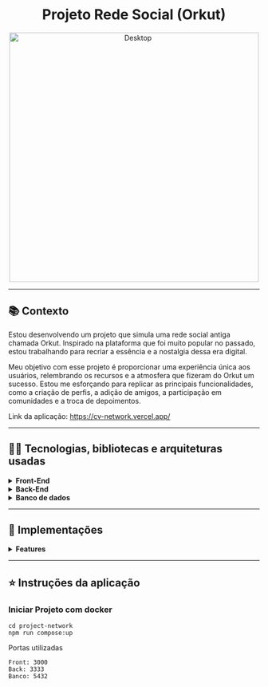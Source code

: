 <h1 align="center">
Projeto Rede Social (Orkut)
</h1>

<p align="center">
   <img alt="Desktop" src="https://github.com/CristianoV/project-network/blob/development/preview_orkut.gif" width="500px" />
</p>

-----

## :books: Contexto
<p>
Estou desenvolvendo um projeto que simula uma rede social antiga chamada Orkut. Inspirado na plataforma que foi muito popular no passado, estou trabalhando para recriar a essência e a nostalgia dessa era digital.

Meu objetivo com esse projeto é proporcionar uma experiência única aos usuários, relembrando os recursos e a atmosfera que fizeram do Orkut um sucesso. Estou me esforçando para replicar as principais funcionalidades, como a criação de perfis, a adição de amigos, a participação em comunidades e a troca de depoimentos.
</p>

Link da aplicação: https://cv-network.vercel.app/

-----

## :man_technologist: Tecnologias, bibliotecas e arquiteturas usadas

<details>
  <summary><strong>Front-End</strong></summary> <br/>
   <strong>
      React <br/>
      Next.JS <br/>
      Hookform <br/>
      Reduxjs <br/>
      Axios <br/>
      Moment <br/>
      Sass <br/>
      Zod <br/>
      Typescript <br/>
   </strong>
</details>

<details>
<summary><strong>Back-End</strong></summary> <br/>
   <strong>
      Typescript <br/>
      Multer <br/>
      Jsonwebtoken <br/>
      Zod <br/>
      Sequelize <br/>
      Express <br/>
      Bcryptjs <br/>
      AWS S3 <br/>
   </strong>
</details>

<details>
   <summary><strong>Banco de dados</strong></summary> <br/>
   <strong>
      Postgresql <br/>
   </strong>
</details>

-----

## :rocket: Implementações

<details>
  <summary><strong>Features</strong></summary><br />
  
- [x] Login
- [x] Perfil
- [x] Comunidades
- [x] Pesquisas
- [x] Amizades
- [x] Publicações
- [x] Jogos
- [x] Possibilidade de remover Amigos
- [x] Possibilidade de sair de comunidades
- [x] Possibilidade de excluir comunidades
- [x] Possibilidade de alterar fotos de comunidades
- [X] Comentar publicações
- [ ] Sistema de Like e Deslike
- [ ] Sistema de opinar (confiável / legal / sexy)
- [ ] Sistema de recados
- [ ] Sistema de depoimentos
- [ ] Adicionar fotos
- [ ] Adicionar Vídeos
- [ ] Chat
- [ ] Mobile
</details>

-----

## ⭐ Instruções da aplicação
### Iniciar Projeto com docker
```
cd project-network
npm run compose:up
```

Portas utilizadas
```
Front: 3000
Back: 3333
Banco: 5432
```

